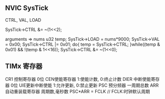 
## NVIC SysTick

CTRL, VAL, LOAD

SysTick->CTRL &= ~(1<<2);

arguments => nums
u32 temp;
SysTick->LOAD = nums*9000;
SysTick->VAL = 0x00;
SysTick->CTRL |= 0x01;
do{
    temp = SysTick->CTRL;
}while((temp & 0x01) && !(temp & 1<<16));
SysTick->CTRL &= ~(1<<0);



## TIMx 寄存器
CR1 控制寄存器 0位 CEN使能寄存器  1:使能计数, 0:终止计数
DIER 中断使能寄存器 0位 UIE更新中断使能 1:允许更新, 0:禁止更新
PSC 预分频器 一周期总数
ARR 自动重装载寄存器 周期数,毫秒数
PSC*ARR = FCLK // FCLK:时钟默认周期

